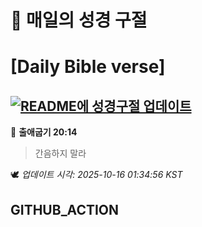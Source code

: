 # 🙏 매일의 성경 구절
# [Daily Bible verse]
## [![README에 성경구절 업데이트](https://github.com/DONGSUKA/first_test/actions/workflows/update-readme-bible.yml/badge.svg)](https://github.com/DONGSUKA/first_test/actions/workflows/update-readme-bible.yml)
<!-- START_BIBLE_VERSE -->
📖 **출애굽기 20:14**
> 간음하지 말라

🕊️ _업데이트 시각: 2025-10-16 01:34:56 KST_
  <!-- END_BIBLE_VERSE -->
## GITHUB_ACTION
